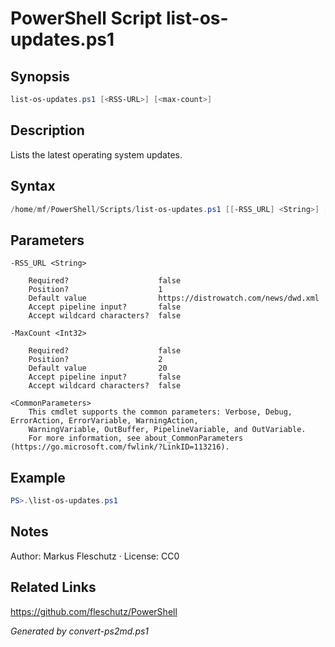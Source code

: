 # PowerShell Script list-os-updates.ps1

## Synopsis
```powershell
list-os-updates.ps1 [<RSS-URL>] [<max-count>]
```

## Description
Lists the latest operating system updates.

## Syntax
```powershell
/home/mf/PowerShell/Scripts/list-os-updates.ps1 [[-RSS_URL] <String>] [[-MaxCount] <Int32>] [<CommonParameters>]
```

## Parameters

```
-RSS_URL <String>
    
    Required?                    false
    Position?                    1
    Default value                https://distrowatch.com/news/dwd.xml
    Accept pipeline input?       false
    Accept wildcard characters?  false
```

```
-MaxCount <Int32>
    
    Required?                    false
    Position?                    2
    Default value                20
    Accept pipeline input?       false
    Accept wildcard characters?  false
```

```
<CommonParameters>
    This cmdlet supports the common parameters: Verbose, Debug, ErrorAction, ErrorVariable, WarningAction, 
    WarningVariable, OutBuffer, PipelineVariable, and OutVariable.
    For more information, see about_CommonParameters (https://go.microsoft.com/fwlink/?LinkID=113216).
```

## Example
```powershell
PS>.\list-os-updates.ps1
```


## Notes
Author: Markus Fleschutz · License: CC0

## Related Links
https://github.com/fleschutz/PowerShell

*Generated by convert-ps2md.ps1*
